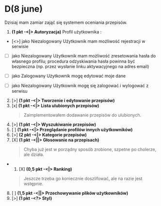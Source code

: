 # D(8 june)
Dzisiaj mam zamiar zająć się systemem oceniania przepisów.


1. __(1 pkt -<|> Autoryzacja)__ Profil użytkownika :
- [<>] jako Niezalogowany Użytkownik mam możliwość rejestracji w serwisie
- [ ] jako Niezalogowany Użytkownik mam możliwość zresetowania hasła do własnego profilu; procedura odzyskiwania hasła powinna być bezpieczna (np. przez wysłanie linku aktywacyjnego na adres email)
- [ ] jako Zalogowany Użytkownik mogę edytować moje dane
- [ ] jako Niezalogowany Użytkownik mogę się zalogować i wylogować z serwisu


2. [>] __(1 pkt -<|> Tworzenie i edytowanie przepisów)__
3. [x] __(1 pkt -<|> Lista ulubionych przepisów)__
    > Zaimplementowałem dodawanie przepisów do ulubionych.
4. [>] __(1 pkt -<|> Wyszukiwanie przepisów)__
5. [ ] __(1 pkt -<|> Przeglądanie profilów innych użytkowników)__
6. [>] __(2 pkt -<|> Kategorie przepisów)__
7. [X] __(1 pkt -<||> Głosowanie na przepisach)__
    > Chyba już jest w porządny sposób zrobione, szpetne po cholerze, ale działa.
- 1. [X] __(0,5 pkt -<|> Ranking)__
    > Jeszcze trzeba go koniecznie doszlifować, ale na razie jest wstępnie.
8. [ ] __(1,5 pkt -<||> Przechowywanie plików użytkowników)__
9. [>] __(1 pkt -<?> Styl)__